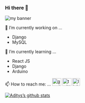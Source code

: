 ### Hi there 👋

<img src="https://user-images.githubusercontent.com/66177757/134781931-406e1293-f2ce-464b-94aa-f9492e234687.png" alt="my banner">


 🔭 I’m currently working on ...
- Django
- MySQL

 🌱 I’m currently learning ...
- React JS
- Django
- Arduino

 📫 How to reach me: ...
 <a href="mailto:adityabala2005@gamil.com"><img src="https://external-content.duckduckgo.com/iu/?u=https%3A%2F%2Fwww.freepnglogos.com%2Fuploads%2Fgmail-email-logo-png-16.png&f=1&nofb=1" alt="gmail logo" height="25px" width="30px"></a>
 <a href="https://twitter.com/aditya_b77"><img src="https://logos-world.net/wp-content/uploads/2020/04/Twitter-Logo.png" alt="twitter-logo" height="25px" width="30px"></a>
<a href="https://www.linkedin.com/in/adi7/"><img src="https://external-content.duckduckgo.com/iu/?u=https%3A%2F%2Fpngimg.com%2Fuploads%2FlinkedIn%2FlinkedIn_PNG39.png&f=1&nofb=1" alt="linkedin logo" height="25px" width="25px"></a>                                            

[![Aditys’s github stats](https://github-readme-stats.vercel.app/api?username=adiii07)](https://github.com/adiii07)

